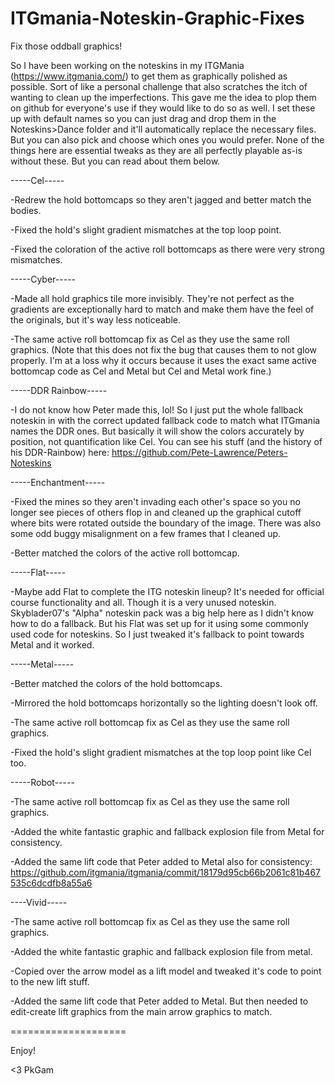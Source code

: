 # ITGmania-Noteskin-Graphic-Fixes
Fix those oddball graphics!

So I have been working on the noteskins in my ITGMania (https://www.itgmania.com/) to get them as graphically polished as possible. Sort of like a personal challenge that also scratches the itch of wanting to clean up the imperfections. This gave me the idea to plop them on github for everyone's use if they would like to do so as well. I set these up with default names so you can just drag and drop them in the Noteskins>Dance folder and it'll automatically replace the necessary files. But you can also pick and choose which ones you would prefer. None of the things here are essential tweaks as they are all perfectly playable as-is without these. But you can read about them below.

-----Cel-----

-Redrew the hold bottomcaps so they aren't jagged and better match the bodies.

-Fixed the hold's slight gradient mismatches at the top loop point.

-Fixed the coloration of the active roll bottomcaps as there were very strong mismatches.

-----Cyber-----

-Made all hold graphics tile more invisibly. They're not perfect as the gradients are exceptionally hard to match and make them have the feel of the originals, but it's way less noticeable.

-The same active roll bottomcap fix as Cel as they use the same roll graphics. (Note that this does not fix the bug that causes them to not glow properly. I'm at a loss why it occurs because it uses the exact same active bottomcap code as Cel and Metal but Cel and Metal work fine.)

-----DDR Rainbow-----

-I do not know how Peter made this, lol! So I just put the whole fallback noteskin in with the correct updated fallback code to match what ITGmania names the DDR ones. But basically it will show the colors accurately by position, not quantification like Cel. You can see his stuff (and the history of his DDR-Rainbow) here: https://github.com/Pete-Lawrence/Peters-Noteskins

-----Enchantment-----

-Fixed the mines so they aren't invading each other's space so you no longer see pieces of others flop in and cleaned up the graphical cutoff where bits were rotated outside the boundary of the image. There was also some odd buggy misalignment on a few frames that I cleaned up.

-Better matched the colors of the active roll bottomcap.

-----Flat-----

-Maybe add Flat to complete the ITG noteskin lineup? It's needed for official course functionality and all. Though it is a very unused noteskin. Skyblader07's "Alpha" noteskin pack was a big help here as I didn't know how to do a fallback. But his Flat was set up for it using some commonly used code for noteskins. So I just tweaked it's fallback to point towards Metal and it worked.

-----Metal-----

-Better matched the colors of the hold bottomcaps.

-Mirrored the hold bottomcaps horizontally so the lighting doesn't look off.

-The same active roll bottomcap fix as Cel as they use the same roll graphics.

-Fixed the hold's slight gradient mismatches at the top loop point like Cel too.

-----Robot-----

-The same active roll bottomcap fix as Cel as they use the same roll graphics.

-Added the white fantastic graphic and fallback explosion file from Metal for consistency.

-Added the same lift code that Peter added to Metal also for consistency: https://github.com/itgmania/itgmania/commit/18179d95cb66b2061c81b467535c6dcdfb8a55a6

----Vivid-----

-The same active roll bottomcap fix as Cel as they use the same roll graphics.

-Added the white fantastic graphic and fallback explosion file from metal.

-Copied over the arrow model as a lift model and tweaked it's code to point to the new lift stuff.

-Added the same lift code that Peter added to Metal. But then needed to edit-create lift graphics from the main arrow graphics to match.

====================

Enjoy!

<3 PkGam
